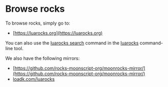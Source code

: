 # Browse rocks

To browse rocks, simply go to:

* [https://luarocks.org](https://luarocks.org)

You can also use the [luarocks search](luarocks_search.md) command in the [luarocks](luarocks.md) command-line tool.

We also have the following mirrors:

* [https://github.com/rocks-moonscript-org/moonrocks-mirror/](https://github.com/rocks-moonscript-org/moonrocks-mirror/)
* [loadk.com/luarocks](https://loadk.com/luarocks)

